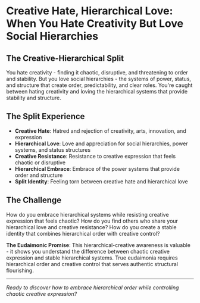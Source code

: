 # Creative Hate, Hierarchical Love: When You Hate Creativity But Love Social Hierarchies

## The Creative-Hierarchical Split
You hate creativity - finding it chaotic, disruptive, and threatening to order and stability. But you love social hierarchies - the systems of power, status, and structure that create order, predictability, and clear roles. You're caught between hating creativity and loving the hierarchical systems that provide stability and structure.

## The Split Experience
- **Creative Hate**: Hatred and rejection of creativity, arts, innovation, and expression
- **Hierarchical Love**: Love and appreciation for social hierarchies, power systems, and status structures
- **Creative Resistance**: Resistance to creative expression that feels chaotic or disruptive
- **Hierarchical Embrace**: Embrace of the power systems that provide order and structure
- **Split Identity**: Feeling torn between creative hate and hierarchical love

## The Challenge
How do you embrace hierarchical systems while resisting creative expression that feels chaotic? How do you find others who share your hierarchical love and creative resistance? How do you create a stable identity that combines hierarchical order with creative control?

**The Eudaimonic Promise**: This hierarchical-creative awareness is valuable - it shows you understand the difference between chaotic creative expression and stable hierarchical systems. True eudaimonia requires hierarchical order and creative control that serves authentic structural flourishing.

---

*Ready to discover how to embrace hierarchical order while controlling chaotic creative expression?*
